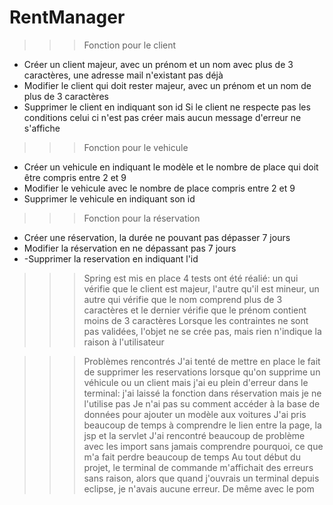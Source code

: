 # RentManager

>>>Fonction pour le client
- Créer un client majeur, avec un prénom et un nom avec plus de 3 caractères, une adresse mail n'existant pas déjà
- Modifier le client qui doit rester majeur, avec un prénom et un nom de plus de 3 caractères
- Supprimer le client en indiquant son id
Si le client ne respecte pas les conditions celui ci n'est pas créer mais aucun message d'erreur ne s'affiche

>>>Fonction pour le vehicule
- Créer un vehicule en indiquant le modèle et le nombre de place qui doit être compris entre 2 et 9
- Modifier le vehicule avec le nombre de place compris entre 2 et 9
- Supprimer le vehicule en indiquant son id

>>>Fonction pour la réservation
- Créer une réservation, la durée ne pouvant pas dépasser 7 jours 
- Modifier la réservation en ne dépassant pas 7 jours
- -Supprimer la reservation en indiquant l'id

>>>Spring est mis en place
>>>4 tests ont été réalié: un qui vérifie que le client est majeur, l'autre qu'il est mineur, un autre qui vérifie que le nom comprend plus 
   de 3 caractères et le dernier vérifie que le prénom contient moins de 3 caractères
>>>Lorsque les contraintes ne sont pas validées, l'objet ne se crée pas, mais rien n'indique la raison à l'utilisateur


>>>Problèmes rencontrés
J'ai tenté de mettre en place le fait de supprimer les reservations lorsque qu'on supprime un véhicule ou un client mais j'ai eu plein d'erreur dans le terminal: j'ai laissé la fonction dans réservation mais je ne l'utilise pas
Je n'ai pas su comment accéder à la base de données pour ajouter un modèle aux voitures
J'ai pris beaucoup de temps à comprendre le lien entre la page, la jsp et la servlet
J'ai rencontré beaucoup de problème avec les import sans jamais comprendre pourquoi, ce que m'a fait perdre beaucoup de temps
Au tout début du projet, le terminal de commande m'affichait des erreurs sans raison, alors que quand j'ouvrais un terminal depuis eclipse, je n'avais aucune erreur. De même avec le pom


